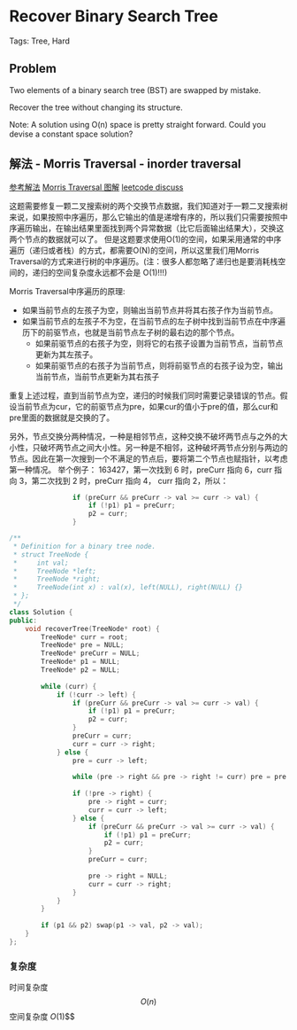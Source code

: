 # Recover Binary Search Tree

Tags: Tree, Hard

## Problem

Two elements of a binary search tree (BST) are swapped by mistake.

Recover the tree without changing its structure.

Note:
A solution using O(n) space is pretty straight forward. Could you devise a constant space solution?

## 解法 - Morris Traversal - inorder traversal

[参考解法](https://siddontang.gitbooks.io/leetcode-solution/content/tree/recover_binary_search_tree.html)
[Morris Traversal 图解](http://www.cnblogs.com/AnnieKim/archive/2013/06/15/morristraversal.html)
[leetcode discuss](https://leetcode.com/problems/recover-binary-search-tree/discuss/32559/Detail-Explain-about-How-Morris-Traversal-Finds-two-Incorrect-Pointer)

这题需要修复一颗二叉搜索树的两个交换节点数据，我们知道对于一颗二叉搜索树来说，如果按照中序遍历，那么它输出的值是递增有序的，所以我们只需要按照中序遍历输出，在输出结果里面找到两个异常数据（比它后面输出结果大），交换这两个节点的数据就可以了。
但是这题要求使用O(1)的空间，如果采用通常的中序遍历（递归或者栈）的方式，都需要O(N)的空间，所以这里我们用Morris Traversal的方式来进行树的中序遍历。(注：很多人都忽略了递归也是要消耗栈空间的，递归的空间复杂度永远都不会是 O(1)!!!)

Morris Traversal中序遍历的原理:

- 如果当前节点的左孩子为空，则输出当前节点并将其右孩子作为当前节点。
- 如果当前节点的左孩子不为空，在当前节点的左子树中找到当前节点在中序遍历下的前驱节点，也就是当前节点左子树的最右边的那个节点。
    - 如果前驱节点的右孩子为空，则将它的右孩子设置为当前节点，当前节点更新为其左孩子。
    - 如果前驱节点的右孩子为当前节点，则将前驱节点的右孩子设为空，输出当前节点，当前节点更新为其右孩子

重复上述过程，直到当前节点为空，递归的时候我们同时需要记录错误的节点。假设当前节点为cur，它的前驱节点为pre，如果cur的值小于pre的值，那么cur和pre里面的数据就是交换的了。

另外，节点交换分两种情况，一种是相邻节点，这种交换不破坏两节点与之外的大小性，只破坏两节点之间大小性。另一种是不相邻，这种破坏两节点分别与两边的节点。因此在第一次搜到一个不满足的节点后，要将第二个节点也赋指针，以考虑第一种情况。
举个例子： 163427，第一次找到 6 时，preCurr 指向 6，curr 指向 3，第二次找到 2 时，preCurr 指向 4， curr 指向 2，所以：
```cpp
                if (preCurr && preCurr -> val >= curr -> val) {
                    if (!p1) p1 = preCurr;
                    p2 = curr;
                }
```

```cpp
/**
 * Definition for a binary tree node.
 * struct TreeNode {
 *     int val;
 *     TreeNode *left;
 *     TreeNode *right;
 *     TreeNode(int x) : val(x), left(NULL), right(NULL) {}
 * };
 */
class Solution {
public:
    void recoverTree(TreeNode* root) {
        TreeNode* curr = root;
        TreeNode* pre = NULL;
        TreeNode* preCurr = NULL;
        TreeNode* p1 = NULL;
        TreeNode* p2 = NULL;
        
        while (curr) {
            if (!curr -> left) {
                if (preCurr && preCurr -> val >= curr -> val) {
                    if (!p1) p1 = preCurr;
                    p2 = curr;
                }
                preCurr = curr;
                curr = curr -> right;
            } else {
                pre = curr -> left;
                
                while (pre -> right && pre -> right != curr) pre = pre -> right;
                
                if (!pre -> right) {
                    pre -> right = curr;
                    curr = curr -> left;
                } else {
                    if (preCurr && preCurr -> val >= curr -> val) {
                        if (!p1) p1 = preCurr;
                        p2 = curr;
                    }
                    preCurr = curr;
                    
                    pre -> right = NULL;
                    curr = curr -> right;
                }
            }
        }
        
        if (p1 && p2) swap(p1 -> val, p2 -> val);
    }
};
```

### 复杂度

时间复杂度 $$O(n)$$
空间复杂度 $O(1)$$$